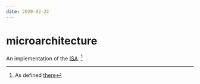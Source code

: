 ```yaml
---
date: 2020-02-22
---
```

# microarchitecture

An implementation of the [ISA](../i/isa.md). [^1]

[^1]: As defined [there](../../n/l/dodd-s18/lec01.md)
